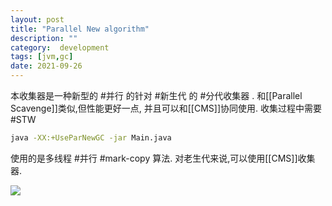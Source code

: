 ```yaml
---
layout: post
title: "Parallel New algorithm"
description: ""
category:  development
tags: [jvm,gc]
date: 2021-09-26
---
```


本收集器是一种新型的 #并行 的针对 #新生代 的 #分代收集器 . 和[[Parallel Scavenge]]类似,但性能更好一点, 并且可以和[[CMS]]协同使用.
收集过程中需要 #STW 

```bash
java -XX:+UseParNewGC -jar Main.java
```
使用的是多线程 #并行   #mark-copy 算法.
对老生代来说,可以使用[[CMS]]收集器.


![](https://cdn.jsdelivr.net/gh/doocs/jvm@main/images/parnew.png)

